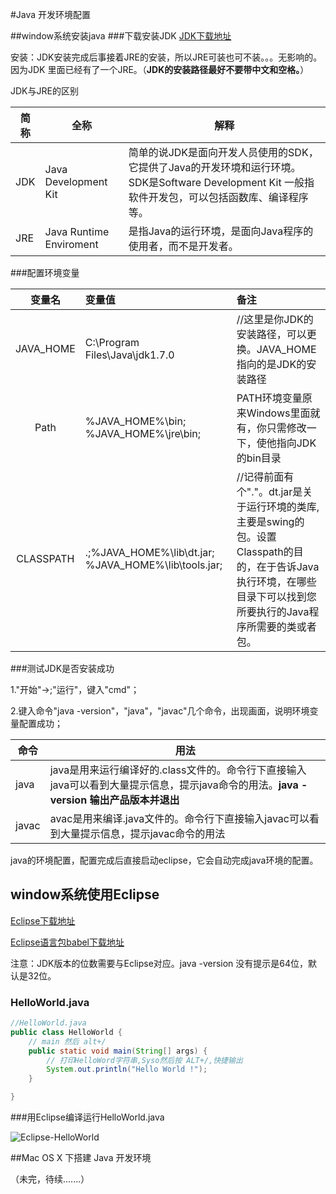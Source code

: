 #Java 开发环境配置

##window系统安装java
###下载安装JDK
[JDK下载地址](http://www.oracle.com/technetwork/java/javase/downloads/index.html)

安装：JDK安装完成后事接着JRE的安装，所以JRE可装也可不装。。。无影响的。因为JDK 里面已经有了一个JRE。（**JDK的安装路径最好不要带中文和空格。**）

JDK与JRE的区别

| 简称   | 全称                      | 解释                                       |
| ---- | ----------------------- | ---------------------------------------- |
| JDK  | Java Development Kit    | 简单的说JDK是面向开发人员使用的SDK，它提供了Java的开发环境和运行环境。SDK是Software Development Kit 一般指软件开发包，可以包括函数库、编译程序等。 |
| JRE  | Java Runtime Enviroment | 是指Java的运行环境，是面向Java程序的使用者，而不是开发者。        |

###配置环境变量

|    变量名    | 变量值                                      | 备注                                       |
| :-------: | :--------------------------------------- | :--------------------------------------- |
| JAVA_HOME | C:\Program Files\Java\jdk1.7.0           | //这里是你JDK的安装路径，可以更换。JAVA_HOME指向的是JDK的安装路径 |
|   Path    | %JAVA_HOME%\bin; %JAVA_HOME%\jre\bin;    | PATH环境变量原来Windows里面就有，你只需修改一下，使他指向JDK的bin目录 |
| CLASSPATH | .;%JAVA_HOME%\lib\dt.jar; %JAVA_HOME%\lib\tools.jar; | //记得前面有个"."。dt.jar是关于运行环境的类库,主要是swing的包。设置Classpath的目的，在于告诉Java执行环境，在哪些目录下可以找到您所要执行的Java程序所需要的类或者包。 |



###测试JDK是否安装成功

1."开始"->;"运行"，键入"cmd"；

2.键入命令"java -version"，"java"，"javac"几个命令，出现画面，说明环境变量配置成功；

| 命令    | 用法                                       |
| ----- | ---------------------------------------- |
| java  | java是用来运行编译好的.class文件的。命令行下直接输入java可以看到大量提示信息，提示java命令的用法。**java -version  输出产品版本并退出** |
| javac | avac是用来编译.java文件的。命令行下直接输入javac可以看到大量提示信息，提示javac命令的用法 |

java的环境配置，配置完成后直接启动eclipse，它会自动完成java环境的配置。

## window系统使用Eclipse

[Eclipse下载地址](http://www.eclipse.org/downloads/)

[Eclipse语言包babel下载地址](http://www.eclipse.org/babel/downloads.php)

注意：JDK版本的位数需要与Eclipse对应。java -version 没有提示是64位，默认是32位。

### HelloWorld.java

```java
//HelloWorld.java
public class HelloWorld {
	// main 然后 alt+/
	public static void main(String[] args) {
		// 打印HelloWord字符串,Syso然后按 ALT+/,快捷输出
		System.out.println("Hello World !");
	}

}
```

###用Eclipse编译运行HelloWorld.java

![Eclipse-HelloWorld](C:\Users\chenxiaolong\Desktop\Java开发环境配置\Eclipse-HelloWorld.png)

##Mac OS X 下搭建 Java 开发环境

（未完，待续.......）